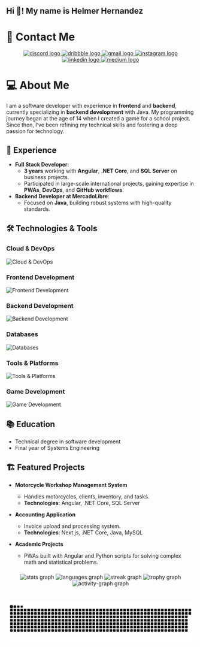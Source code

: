 <h2 align="left">Hi 👋! My name is Helmer Hernandez</h2>

# 📧 Contact Me  

<div align="center">
  <a href="https://discord.com/channels/helmerhdez" target="_blank">
    <img src="https://img.shields.io/static/v1?message=Discord&logo=discord&label=&color=7289DA&logoColor=white&labelColor=&style=for-the-badge" height="31" alt="discord logo"  />
  </a>
  <a href="https://dribbble.com/Hh16" target="_blank">
    <img src="https://img.shields.io/static/v1?message=Dribbble&logo=dribbble&label=&color=EA4C89&logoColor=white&labelColor=&style=for-the-badge" height="31" alt="dribbble logo"  />
  </a>
  <a href="https://mail.google.com/mail/?view=cm&to=helmer0013@gmail.com&su=Inquiry%20About%20Your%20Projects&body=Hi%20there,%0D%0A%0D%0AI%20came%20across%20your%20GitHub%20profile%20and%20I'm%20impressed%20by%20your%20projects.%20I%20would%20like%20to%20know%20more%20about%20your%20work%20and%20potential%20collaboration%20opportunities.%0D%0A%0D%0ALooking%20forward%20to%20hearing%20from%20you!%0D%0A%0D%0ABest%20regards,%0D%0A[Your%20Name]" target="_blank">
    <img src="https://img.shields.io/static/v1?message=Gmail&logo=gmail&label=&color=D14836&logoColor=white&labelColor=&style=for-the-badge" height="31" alt="gmail logo"  />
  </a>
  <a href="https://www.instagram.com/hh_softdev?igsh=MWY4Z3lxN2hrbTF2ZQ%3D%3D&utm_source=qr" target="_blank">
    <img src="https://img.shields.io/static/v1?message=Instagram&logo=instagram&label=&color=E4405F&logoColor=white&labelColor=&style=for-the-badge" height="31" alt="instagram logo"  />
  </a>
  <a href="https://www.linkedin.com/in/helmer-hernandez/" target="_blank">
    <img src="https://img.shields.io/static/v1?message=LinkedIn&logo=linkedin&label=&color=0077B5&logoColor=white&labelColor=&style=for-the-badge" height="31" alt="linkedin logo"  />
  </a>
  <a href="https://medium.com/@helmer0013" target="_blank">
    <img src="https://img.shields.io/static/v1?message=Medium&logo=medium&label=&color=12100E&logoColor=white&labelColor=&style=for-the-badge" height="31" alt="medium logo"  />
  </a>
</div>

###

# 💻 About Me  

I am a software developer with experience in **frontend** and **backend**, currently specializing in **backend development** with Java. My programming journey began at the age of 14 when I created a game for a school project. Since then, I’ve been refining my technical skills and fostering a deep passion for technology.  

## 🎯 Experience  
- **Full Stack Developer**:  
  - **3 years** working with **Angular**, **.NET Core**, and **SQL Server** on business projects.  
  - Participated in large-scale international projects, gaining expertise in **PWAs**, **DevOps**, and **GitHub workflows**.  
- **Backend Developer at MercadoLibre**:  
  - Focused on **Java**, building robust systems with high-quality standards.  

## 🛠 Technologies & Tools

### Cloud & DevOps
<div align="left">
  <img src="https://skillicons.dev/icons?i=aws,azure,docker&theme=dark" height="40" alt="Cloud & DevOps" />
</div>

### Frontend Development
<div align="left">
  <img src="https://skillicons.dev/icons?i=angular,react,typescript,javascript,vue,bootstrap,html,css&theme=dark" height="40" alt="Frontend Development" />
</div>

### Backend Development
<div align="left">
  <img src="https://skillicons.dev/icons?i=java,nextjs,dotnet,python,nodejs,spring,ionic&theme=dark" height="40" alt="Backend Development" />
</div>

### Databases
<div align="left">
  <img src="https://skillicons.dev/icons?i=mysql,mongodb,postgresql,oracle&theme=dark" height="40" alt="Databases" />
</div>

### Tools & Platforms
<div align="left">
  <img src="https://skillicons.dev/icons?i=git,github,figma&theme=dark" height="40" alt="Tools & Platforms" />
</div>

### Game Development
<div align="left">
  <img src="https://skillicons.dev/icons?i=unity,unreal&theme=dark" height="40" alt="Game Development" />
</div> 

## 📚 Education  
- Technical degree in software development  
- Final year of Systems Engineering  

## 🏗 Featured Projects  
- **Motorcycle Workshop Management System**  
  - Handles motorcycles, clients, inventory, and tasks.  
  - **Technologies**: Angular, .NET Core, SQL Server  

- **Accounting Application**  
  - Invoice upload and processing system.  
  - **Technologies**: Next.js, .NET Core, Java, MySQL  

- **Academic Projects**  
  - PWAs built with Angular and Python scripts for solving complex math and statistical problems.  

###

<div align="center">
  <img src="https://github-readme-stats.vercel.app/api?username=helmerhdez&hide_title=false&hide_rank=true&show_icons=true&include_all_commits=true&count_private=true&disable_animations=false&theme=nord&locale=en&hide_border=false&order=1" height="150" alt="stats graph"  />
  <img src="https://github-readme-stats.vercel.app/api/top-langs?username=helmerhdez&locale=en&hide_title=false&layout=compact&card_width=320&langs_count=10&theme=gotham&hide_border=false&order=2" height="150" alt="languages graph"  />
  <img src="https://streak-stats.demolab.com?user=helmerhdez&locale=en&mode=daily&theme=gotham&hide_border=false&border_radius=5&order=3" height="150" alt="streak graph"  />
  <img src="https://github-profile-trophy.vercel.app?username=helmerhdez&theme=discord&column=-1&row=1&margin-w=8&margin-h=8&no-bg=false&no-frame=false&order=4" height="150" alt="trophy graph"  />
  <img src="https://github-readme-activity-graph.vercel.app/graph?username=helmerhdez&radius=16&theme=github-dark-dimmed&area=true&order=5&hide_border=true" height="300" alt="activity-graph graph"  />
</div>

###

<br clear="both">

<img src="https://raw.githubusercontent.com/helmerhdez/helmerhdez/output/snake.svg" alt="Snake animation" />

###
